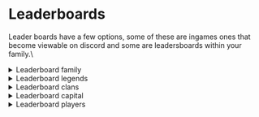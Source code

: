 # Leaderboards

Leader boards have a few options, some of these are ingames ones that become viewable on discord and some are leadersboards within your family.\


<details>

<summary>Leaderboard family</summary>

Gives a leaderboard for everyone in the family trophies

![](<../.gitbook/assets/Screenshot 2023-10-02 at 20.58.33.png>)

</details>

<details>

<summary>Leaderboard legends</summary>

Shows a legend leaderboard for everyone in legends within your family. Can be filter ordered using the attached filters.

![](<../.gitbook/assets/Screenshot 2023-10-02 at 20.58.51.png>)

</details>

<details>

<summary>Leaderboard clans</summary>

Shows the ingame leaderboard for the selected country

![](<../.gitbook/assets/Screenshot 2023-10-02 at 20.59.00.png>)

</details>

<details>

<summary>Leaderboard capital</summary>

Shows the leaderboard for clan capital in the selected country

![](<../.gitbook/assets/Screenshot 2023-10-02 at 20.59.13.png>)

</details>

<details>

<summary>Leaderboard players</summary>

Shows the player leaderboard from ingame in the selected country

![](<../.gitbook/assets/Screenshot 2023-10-02 at 20.59.30.png>)

</details>
